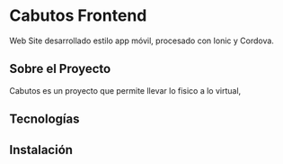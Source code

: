 # Cabutos Frontend
Web Site desarrollado estilo app móvil, procesado con Ionic y Cordova.

## Sobre el Proyecto
Cabutos es un proyecto que permite llevar lo fisico a lo virtual, 
## Tecnologías

## Instalación
